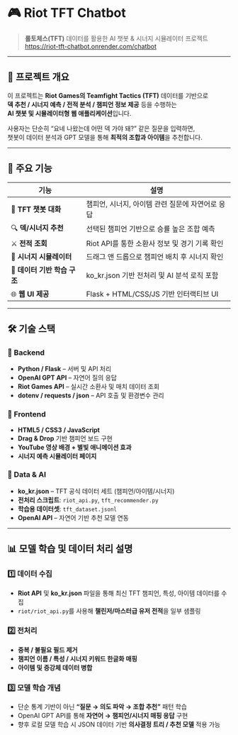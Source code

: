 # 🎮 Riot TFT Chatbot  
> **롤토체스(TFT)** 데이터를 활용한 AI 챗봇 & 시너지 시뮬레이터 프로젝트
> https://riot-tft-chatbot.onrender.com/chatbot

---

## 🧠 프로젝트 개요  
이 프로젝트는 **Riot Games의 Teamfight Tactics (TFT)** 데이터를 기반으로  
**덱 추천 / 시너지 예측 / 전적 분석 / 챔피언 정보 제공** 등을 수행하는  
**AI 챗봇 및 시뮬레이터형 웹 애플리케이션**입니다.  

사용자는 단순히 “요네 나왔는데 어떤 덱 가야 돼?” 같은 질문을 입력하면,  
챗봇이 데이터 분석과 GPT 모델을 통해 **최적의 조합과 아이템**을 추천합니다.

---

## 🧩 주요 기능  

| 기능 | 설명 |
|------|------|
| 💬 **TFT 챗봇 대화** | 챔피언, 시너지, 아이템 관련 질문에 자연어로 응답 |
| 🔍 **덱/시너지 추천** | 선택된 챔피언 기반으로 승률 높은 조합 예측 |
| ⚔️ **전적 조회** | Riot API를 통한 소환사 정보 및 경기 기록 확인 |
| 🧮 **시너지 시뮬레이터** | 드래그 앤 드롭으로 챔피언 배치 후 시너지 확인 |
| 🧠 **데이터 기반 학습 구조** | ko_kr.json 기반 전처리 및 AI 분석 로직 포함 |
| 🌐 **웹 UI 제공** | Flask + HTML/CSS/JS 기반 인터랙티브 UI |

---

## 🛠️ 기술 스택  

### 🔹 Backend
- **Python / Flask** – 서버 및 API 처리
- **OpenAI GPT API** – 자연어 질의 응답
- **Riot Games API** – 실시간 소환사 및 매치 데이터 조회
- **dotenv / requests / json** – API 호출 및 환경변수 관리  

### 🔹 Frontend
- **HTML5 / CSS3 / JavaScript**
- **Drag & Drop** 기반 챔피언 보드 구현
- **YouTube 영상 배경 + 별빛 애니메이션 효과**
- **시너지 예측 시뮬레이터 페이지**

### 🔹 Data & AI
- **ko_kr.json** – TFT 공식 데이터 세트 (챔피언/아이템/시너지)
- **전처리 스크립트**: `riot_api.py`, `tft_recommender.py`
- **학습용 데이터셋**: `tft_dataset.jsonl`
- **OpenAI API** – 자연어 기반 추천 모델 연동

---

## 📊 모델 학습 및 데이터 처리 설명  

### 1️⃣ 데이터 수집  
- **Riot API** 및 **ko_kr.json** 파일을 통해 최신 TFT 챔피언, 특성, 아이템 데이터를 수집  
- `riot/riot_api.py`를 사용해 **챌린저/마스터급 유저 전적**을 일부 샘플링  

### 2️⃣ 전처리  
- **중복 / 불필요 필드 제거**  
- **챔피언 이름 / 특성 / 시너지 키워드 한글화 매핑**  
- **아이템 및 증강체 데이터 병합**

### 3️⃣ 모델 학습 개념  
- 단순 통계 기반이 아닌 **“질문 → 의도 파악 → 조합 추천”** 패턴 학습  
- OpenAI GPT API를 통해 **자연어 → 챔피언/시너지 매핑 응답** 구현  
- 향후 로컬 모델 학습 시 JSON 데이터 기반 **의사결정 트리 / 추천 모델** 적용 가능


